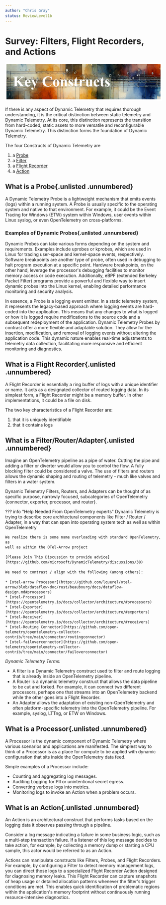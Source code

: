 ```yaml
---
author: "Chris Gray"
status: ReviewLevel1b
---
```


# Survey: Filters, Flight Recorders, and Actions

![](../orig_media/KeyConstructs.banner.png)

If there is any aspect of Dynamic Telemetry that requires thorough
understanding, it is the critical distinction between static telemetry and
Dynamic Telemetry. At its core, this distinction represents the transition from
hard-coded, static assets to more versatile and reconfigurable Dynamic
Telemetry. This distinction forms the foundation of Dynamic Telemetry.

The four Constructs of Dynamic Telemetry are

1. a [Probe](./Architecture.Probes.Overview.document.md)
1. a [Filter](./Architecture.Components.FiltersRoutersAndAdapters.document.md)
1. a [Flight Recorder](./Architecture.FlightRecorder.Overview.document.md)
1. a [Action](./Architecture.Action.Explanation.document.md)

## What is a Probe{.unlisted .unnumbered}

A Dynamic Telemetry Probe is a lightweight mechanism that emits events (logs)
within a running system. A Probe is usually specific to the operating system and
native to that environment. For example, it could be the Event Tracing for
Windows (ETW) system within Windows, user events within Linux syslog, or even
OpenTelemetry on cross-platforms.

### Examples of Dynamic Probes{.unlisted .unnumbered}

Dynamic Probes can take various forms depending on the system and requirements.
Examples include uprobes or kprobes, which are used in Linux for tracing
user-space and kernel-space events, respectively. Software breakpoints are
another type of probe, often used in debugging to halt program execution at a
specific point. Hardware breakpoints, on the other hand, leverage the
processor's debugging facilities to monitor memory access or code execution.
Additionally, eBPF (extended Berkeley Packet Filter) programs provide a powerful
and flexible way to insert dynamic probes into the Linux kernel, enabling
detailed performance monitoring and security analysis.

In essence, a Probe is a logging event emitter. In a static telemetry system, it
represents the legacy-based approach where logging events are hard-coded into
the application. This means that any changes to what is logged or how it is
logged require modifications to the source code and a subsequent redeployment of
the application. Dynamic Telemetry Probes by contrast offer a more flexible and
adaptable solution. They allow for the insertion, modification, and removal of
logging events without altering the application code. This dynamic nature enables
real-time adjustments to telemetry data collection, facilitating more responsive
and efficient monitoring and diagnostics.

## What is a Flight Recorder{.unlisted .unnumbered}

A Flight Recorder is essentially a ring buffer of logs with a unique identifier
or name. It acts as a designated collector of routed logging data. In its
simplest form, a Flight Recorder might be a memory buffer. In other
implementations, it could be a file on disk.

The two key characteristics of a Flight Recorder are:

1. that it is uniquely identifiable
1. that it contains logs

## What is a Filter/Router/Adapter{.unlisted .unnumbered}

Imagine an OpenTelemetry pipeline as a pipe of water. Cutting the pipe and
adding a filter or diverter would allow you to control the flow. A fully
blocking filter could be considered a valve. The use of filters and routers
allows the dynamic shaping and routing of telemetry - much like valves and
filters in a water system.

Dynamic Telemetry Filters, Routers, and Adapters can be thought of as specific
purpose, narrowly focused, subcategories of OpenTelemetry {connector,
exporter, processor, and router}.

??? info "Help Needed From OpenTelemetry experts"
    Dynamic Telemetry is trying to describe core architectural components like
    Filter / Router / Adapter, in a way that can span into operating system tech
    as well as within OpenTelemetry

    We realize there is some name overloading with standard OpenTelemetry, as
    well as within the OTel-Arrow project

    [Please Join This Discussion to provide advice](https://github.com/microsoft/DynamicTelemetry/discussions/38)

    We need to contrast / align with the following (among others):

    * [otel-arrow Processor](https://github.com/lquerel/otel-arrow/blob/dataflow-doc/rust/beaubourg/docs/dataflow-design.md#processors)
    * [otel-Processor](https://opentelemetry.io/docs/collector/architecture/#processors)
    * [otel-Exporter](https://opentelemetry.io/docs/collector/architecture/#exporters)
    * [otel-Receiver](https://opentelemetry.io/docs/collector/architecture/#receivers)
    * [otel-Routing Connector](https://github.com/open-telemetry/opentelemetry-collector-contrib/tree/main/connector/routingconnector)
    * [otel-failoverconnector](https://github.com/open-telemetry/opentelemetry-collector-contrib/tree/main/connector/failoverconnector)

*Dynamic Telemetry Terms:*

* A filter is a Dynamic Telemetry construct used to filter and route logging
  that is already inside an OpenTelemetry pipeline.
* A Router is a dynamic telemetry construct that allows the data pipeline to be
  cut and forked. For example, it can connect two different processors, perhaps
  one that streams into an OpenTelemetry backend while the other goes into a
  Flight Recorder.
* An Adapter allows the adaptation of existing non-OpenTelemetry and often
  platform-specific telemetry into the OpenTelemetry pipeline. For example,
  syslog, LTTng, or ETW on Windows.

## What is a Processor{.unlisted .unnumbered}

A Processor is the dynamic component of Dynamic Telemetry where various
scenarios and applications are manifested. The simplest way to think of a
Processor is as a place for compute to be applied with dynamic configuration
that sits inside the OpenTelemetry data feed.

Simple examples of a Processor include:

- Counting and aggregating log messages.
- Auditing Logging for PII or unintentional secret egress.
- Converting verbose logs into metrics.
- Monitoring logs to invoke an Action when a problem occurs.

## What is an Action{.unlisted .unnumbered}

An Action is an architectural construct that performs tasks based on the logging
data it observes passing through a pipeline.

Consider a log message indicating a failure in some business logic, such as a
multi-step transaction failure. If a listener of this log message decides to
take action, for example, by collecting a memory dump or starting a CPU sample,
this actor would be referred to as an Action.

Actions can manipulate constructs like Filters, Probes, and Flight Recorders.
For example, by configuring a Filter to detect memory management logs, you can
direct those logs to a specialized Flight Recorder Action designed for
diagnosing memory leaks. This Flight Recorder can capture snapshots of heap
usage or detailed allocation patterns whenever the filter's trigger conditions
are met. This enables quick identification of problematic regions within the
application's memory footprint without continuously running resource-intensive
diagnostics.
